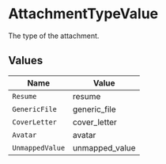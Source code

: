 # AttachmentTypeValue

The type of the attachment.


## Values

| Name            | Value           |
| --------------- | --------------- |
| `Resume`        | resume          |
| `GenericFile`   | generic_file    |
| `CoverLetter`   | cover_letter    |
| `Avatar`        | avatar          |
| `UnmappedValue` | unmapped_value  |